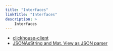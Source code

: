 ```yaml
---
title: "Interfaces"
linkTitle: "Interfaces"
description: >
    Interfaces
---
```


* [clickhouse-client](altinity-kb-clickhouse-client.md)
* [JSONAsString and Mat. View as JSON parser](../altinity-kb-schema-design/altinity-kb-jsonasstring-and-mat.-view-as-json-parser.md)



